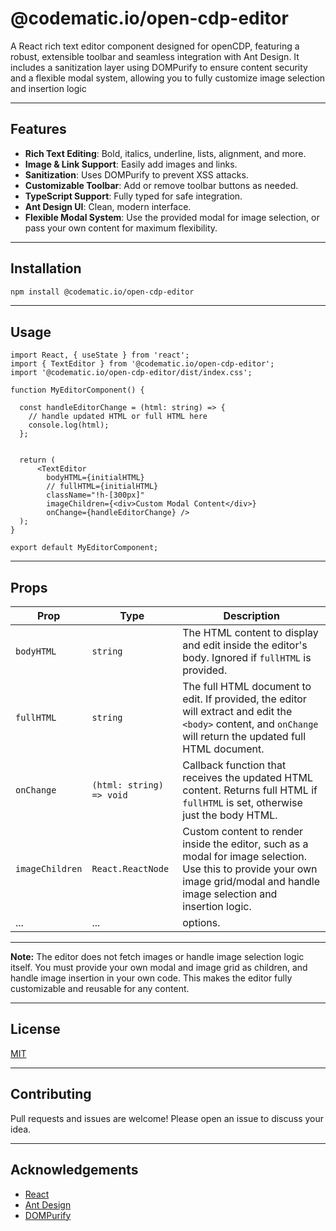 
# @codematic.io/open-cdp-editor
A React rich text editor component designed for openCDP, featuring a robust, extensible toolbar and seamless integration with Ant Design. It includes a sanitization layer using DOMPurify to ensure content security and a flexible modal system, allowing you to fully customize image selection and insertion logic

---


## Features

- **Rich Text Editing**: Bold, italics, underline, lists, alignment, and more.
- **Image & Link Support**: Easily add images and links.
- **Sanitization**: Uses DOMPurify to prevent XSS attacks.
- **Customizable Toolbar**: Add or remove toolbar buttons as needed.
- **TypeScript Support**: Fully typed for safe integration.
- **Ant Design UI**: Clean, modern interface.
- **Flexible Modal System**: Use the provided modal for image selection, or pass your own content for maximum flexibility.

---

## Installation

```bash
npm install @codematic.io/open-cdp-editor
```

---


## Usage

```tsx
import React, { useState } from 'react';
import { TextEditor } from '@codematic.io/open-cdp-editor';
import '@codematic.io/open-cdp-editor/dist/index.css';

function MyEditorComponent() {

  const handleEditorChange = (html: string) => {
    // handle updated HTML or full HTML here
    console.log(html);
  };


  return (
      <TextEditor
        bodyHTML={initialHTML}
        // fullHTML={initialHTML}
        className="!h-[300px]"
        imageChildren={<div>Custom Modal Content</div>}
        onChange={handleEditorChange} />
  );
}

export default MyEditorComponent;
```

---


## Props

| Prop        | Type                            | Description                                                                                                 |
|-------------|---------------------------------|-------------------------------------------------------------------------------------------------------------|
| `bodyHTML`  | `string`                        | The HTML content to display and edit inside the editor's body. Ignored if `fullHTML` is provided.           |
| `fullHTML`  | `string`                        | The full HTML document to edit. If provided, the editor will extract and edit the `<body>` content, and `onChange` will return the updated full HTML document. |
| `onChange`  | `(html: string) => void`        | Callback function that receives the updated HTML content. Returns full HTML if `fullHTML` is set, otherwise just the body HTML. |
| `imageChildren`  | `React.ReactNode`               | Custom content to render inside the editor, such as a modal for image selection. Use this to provide your own image grid/modal and handle image selection and insertion logic. |
| ...         | ...                             | options.                                                                                |

---

**Note:** The editor does not fetch images or handle image selection logic itself. You must provide your own modal and image grid as children, and handle image insertion in your own code. This makes the editor fully customizable and reusable for any content.

---


## License

[MIT](LICENSE)

---


## Contributing

Pull requests and issues are welcome! Please open an issue to discuss your idea.

---


## Acknowledgements

- [React](https://reactjs.org/)
- [Ant Design](https://ant.design/)
- [DOMPurify](https://github.com/cure53/DOMPurify)
